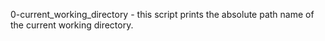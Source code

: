 0-current_working_directory - this script prints the absolute path name of the current working directory.
